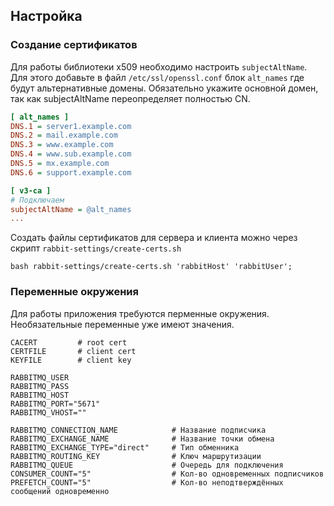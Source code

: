 ## Настройка

### Создание сертификатов


Для работы библиотеки x509 необходимо настроить `subjectAltName`. Для этого добавьте в файл `/etc/ssl/openssl.conf`
блок `alt_names` где будут альтернативные домены. Обязательно укажите основной домен, так как subjectAltName
переопределяет полностью CN.

```ini
[ alt_names ]
DNS.1 = server1.example.com
DNS.2 = mail.example.com
DNS.3 = www.example.com
DNS.4 = www.sub.example.com
DNS.5 = mx.example.com
DNS.6 = support.example.com

[ v3-ca ]
# Подключаем
subjectAltName = @alt_names
...
```

Создать файлы сертификатов для сервера и клиента можно через скрипт `rabbit-settings/create-certs.sh`

```shell
bash rabbit-settings/create-certs.sh 'rabbitHost' 'rabbitUser';
```

### Переменные окружения

Для работы приложения требуются перменные окружения.
Необязательные переменные уже имеют значения.


    CACERT         # root cert
    CERTFILE       # client cert
    KEYFILE        # client key

    RABBITMQ_USER
    RABBITMQ_PASS
    RABBITMQ_HOST
    RABBITMQ_PORT="5671"
    RABBITMQ_VHOST=""

    RABBITMQ_CONNECTION_NAME            # Название подписчика
    RABBITMQ_EXCHANGE_NAME              # Название точки обмена
    RABBITMQ_EXCHANGE_TYPE="direct"     # Тип обменника
    RABBITMQ_ROUTING_KEY                # Ключ маршрутизации
    RABBITMQ_QUEUE                      # Очередь для подключения
    CONSUMER_COUNT="5"                  # Кол-во одновременных подписчиков
    PREFETCH_COUNT="5"                  # Кол-во неподтверждённых сообщений одновременно
